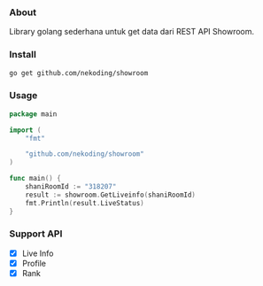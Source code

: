 ### About

Library golang sederhana untuk get data dari REST API Showroom.

### Install

```sh
go get github.com/nekoding/showroom
```

### Usage

```go
package main

import (
	"fmt"

	"github.com/nekoding/showroom"
)

func main() {
	shaniRoomId := "318207"
	result := showroom.GetLiveinfo(shaniRoomId)
	fmt.Println(result.LiveStatus)
}

```

### Support API
- [x] Live Info
- [x] Profile
- [x] Rank
